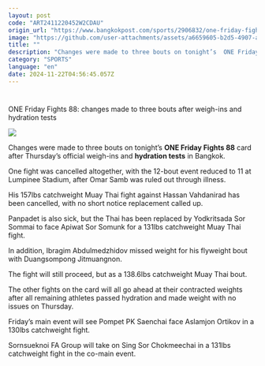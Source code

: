 ```yaml
---
layout: post
code: "ART2411220452W2CDAU"
origin_url: "https://www.bangkokpost.com/sports/2906832/one-friday-fights-88-changes-made-to-three-bouts-after-weigh-ins-and-hydration-tests"
image: "https://github.com/user-attachments/assets/a6659605-b2d5-4907-a81f-669c4a8298bf"
title: ""
description: "Changes were made to three bouts on tonight’s  ONE Friday Fights 88  card after Thursday’s official weigh-ins and  hydration tests  in Bangkok."
category: "SPORTS"
language: "en"
date: 2024-11-22T04:56:45.057Z
---
```


# 

ONE Friday Fights 88: changes made to three bouts after weigh-ins and hydration tests

![](https://github.com/user-attachments/assets/10bf34a8-9d17-4bb1-b2a9-128e85cbac3d)

Changes were made to three bouts on tonight’s **ONE Friday Fights 88** card after Thursday’s official weigh-ins and **hydration tests** in Bangkok.

One fight was cancelled altogether, with the 12-bout event reduced to 11 at Lumpinee Stadium, after Omar Samb was ruled out through illness. 

His 157lbs catchweight Muay Thai fight against Hassan Vahdanirad has been cancelled, with no short notice replacement called up. 

Panpadet is also sick, but the Thai has been replaced by Yodkritsada Sor Sommai to face Apiwat Sor Somunk for a 131lbs catchweight Muay Thai fight.

In addition, Ibragim Abdulmedzhidov missed weight for his flyweight bout with Duangsompong Jitmuangnon. 

The fight will still proceed, but as a 138.6lbs catchweight Muay Thai bout.

The other fights on the card will all go ahead at their contracted weights after all remaining athletes passed hydration and made weight with no issues on Thursday.

Friday’s main event will see Pompet PK Saenchai face Aslamjon Ortikov in a 130lbs catchweight fight. 

Sornsueknoi FA Group will take on Sing Sor Chokmeechai in a 131lbs catchweight fight in the co-main event.